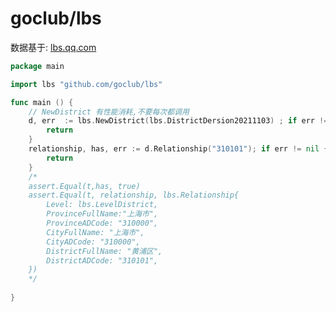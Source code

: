 # goclub/lbs


数据基于: [lbs.qq.com](https://lbs.qq.com/service/webService/webServiceGuide/webServiceDistrict)

```go
package main

import lbs "github.com/goclub/lbs"

func main () {
	// NewDistrict 有性能消耗,不要每次都调用
	d, err  := lbs.NewDistrict(lbs.DistrictDersion20211103) ; if err != nil {
		return
	}
	relationship, has, err := d.Relationship("310101"); if err != nil {
		return
	}
	/*
	assert.Equal(t,has, true)
	assert.Equal(t, relationship, lbs.Relationship{
		Level: lbs.LevelDistrict,
		ProvinceFullName:"上海市",
		ProvinceADCode: "310000",
		CityFullName: "上海市",
		CityADCode: "310000",
		DistrictFullName: "黄浦区",
		DistrictADCode: "310101",
	})
	*/
	
}

```